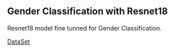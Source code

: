 ## Gender Classification with Resnet18

Resnet18 model fine tunned for Gender Classification.

[DataSet](https://www.kaggle.com/datasets/trainingdatapro/gender-detection-and-classification-image-dataset)
